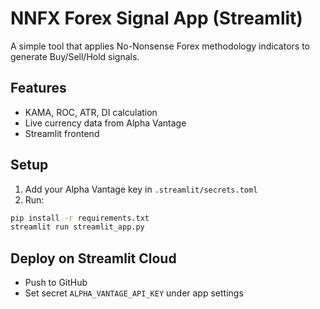 
# NNFX Forex Signal App (Streamlit)

A simple tool that applies No-Nonsense Forex methodology indicators to generate Buy/Sell/Hold signals.

## Features
- KAMA, ROC, ATR, DI calculation
- Live currency data from Alpha Vantage
- Streamlit frontend

## Setup
1. Add your Alpha Vantage key in `.streamlit/secrets.toml`
2. Run:
```bash
pip install -r requirements.txt
streamlit run streamlit_app.py
```

## Deploy on Streamlit Cloud
- Push to GitHub
- Set secret `ALPHA_VANTAGE_API_KEY` under app settings
